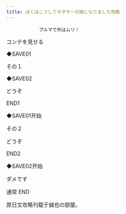 ```yaml
---
title: ぼくはこうしてオタサーの姫になりました攻略
---
```


                ブルマで外はムリ！

コンテを見せる

◆SAVE01

その１

◆SAVE02

どうぞ



END1



◆SAVE01开始

その２

どうぞ



END2



◆SAVE02开始

ダメです



通常 END



原日文攻略刊载于誠也の部屋。


              
